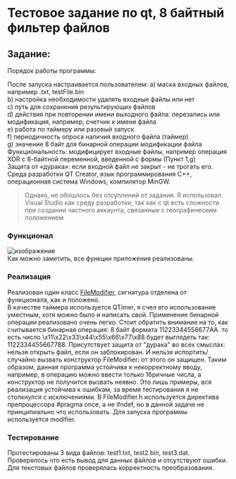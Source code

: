 # Тестовое задание по qt, 8 байтный фильтер файлов
## Задание:
Порядок работы программы:

После запуска настраивается пользователем:
а) маска входных файлов, например .txt, testFile.bin  
b) настройка необходимости удалять входные файлы или нет  
c) путь для сохранения результирующих файлов  
d) действия при повторении имени выходного файла: перезапись или  
модификация, например, счетчик к имени файла  
e) работа по таймеру или разовый запуск  
f) периодичность опроса наличия входного файла (таймер)  
g) значение 8 байт для бинарной операции модификации файла  
Функциональность: модифицирует входные файлы, например операция XOR с 8-байтной переменной, введенной с формы (Пункт 1,g)  
Защита от «дурака»: если входной файл не закрыт - не трогать его. 
Среда разработки QT Creator, язык программирования С++, операционная система Windows, компилятор MinGW.  
> Однако, не обошлось без отсуплений от задания. Я использовал Visual Studio как среду разработки, так как с qt есть сложности при создании частного аккаунта, связанные с географическим положением
### Функционал
![изображение](https://github.com/user-attachments/assets/7e36f1d0-5eec-4788-9e8e-830c83629bd0)  
Как можно заметить, все функции приложения реализованы.
### Реализация
Реализован один класс [FileModifier](https://github.com/yarlKot1904/QtTest/blob/master/QtTest/FileModifier.h), сигнатура отделена от функционала, как и положено.  
В качестве таймера используется QTimer, я счел его использование уместным, хотя можно было и написать свой. Применение бинарной операции реализовано очень легко. Стоит обратить внимание на то, как считывается бинарная операция: 8 байт формата 11223344556677AA. то есть число \x11\x22\x33\x44\x55\x66\x77\x88 будет выглядеть так: 1122334455667788. Присутствует защита от "дурака" во всех смыслах: нельзя открыть файл, если он заблокирован. И нельзя испортить/случайно вызвать конструктор FileModifier: от этого он защищен. Таким образом, данная программа устойчива к некорректному вводу, например, в операцию можно ввести только 16ричные числа, а конструктор не получится вызвать неявно. Это лишь примеры, вся реализация устойчива к ошибкам, за время тестирования я не столкнулся с исключениями. В FileModifier.h используется директива препроцессора #pragma once, а не ifndef, но в данной задаче не принципиально что использовать. Для запуска программы используется modifier.
### Тестирование
Протестированы 3 вида файлов: test1.txt, test2.bin, test3.dat. Проверялось что есть вывод для данных файлов и отсутствуют ошибки. Для текстовых файлов проверялась корректность преобразования.
